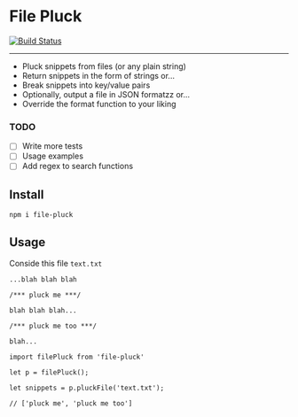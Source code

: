 # File Pluck
[![Build Status](https://travis-ci.org/iAmNathanJ/file-pluck.svg?branch=master)](https://travis-ci.org/iAmNathanJ/file-pluck)

---

- Pluck snippets from files (or any plain string)
- Return snippets in the form of strings or...
- Break snippets into key/value pairs 
- Optionally, output a file in JSON formatzz or...
- Override the format function to your liking

### TODO
- [ ] Write more tests
- [ ] Usage examples
- [ ] Add regex to search functions

## Install
`npm i file-pluck`

## Usage
Conside this file `text.txt`  

```
...blah blah blah

/*** pluck me ***/

blah blah blah...

/*** pluck me too ***/

blah...
```

```node
import filePluck from 'file-pluck'

let p = filePluck();

let snippets = p.pluckFile('text.txt');

// ['pluck me', 'pluck me too']
```
